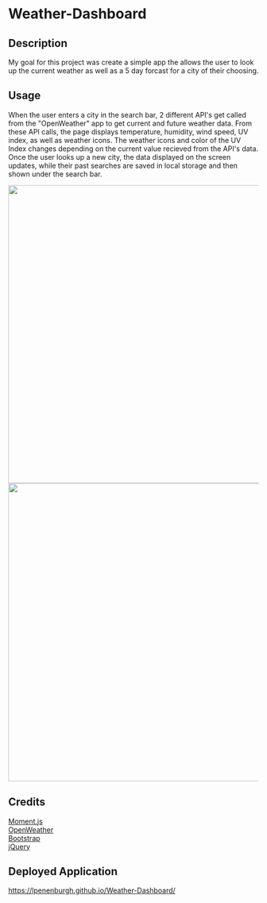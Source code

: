 # Weather-Dashboard

## Description
My goal for this project was create a simple app the allows the user to look up the current weather as well as a 5 day forcast for a city of their choosing. 

## Usage
When the user enters a city in the search bar, 2 different API's get called from the "OpenWeather" app to get current and future weather data. From these API calls, the page displays temperature, humidity, wind speed, UV index, as well as weather icons. The weather icons and color of the UV Index changes depending on the current value recieved from the API's data.  Once the user looks up a new city, the data displayed on the screen updates, while their past searches are saved in local storage and then shown under the search bar. 


 <img src="https://i.imgur.com/wF0lUGp.png" width="600">
 <br>
<img src="https://i.imgur.com/CwiFn2y.png" width="600">


## Credits
 <a href="https://momentjs.com">Moment.js</a>
 <br>
 <a href="https://openweathermap.org">OpenWeather</a>
 <br>
  <a href="https://getbootstrap.com/">Bootstrap</a>
  <br>
  <a href="https://api.jquery.com/">jQuery</a>


## Deployed Application

https://lpenenburgh.github.io/Weather-Dashboard/
